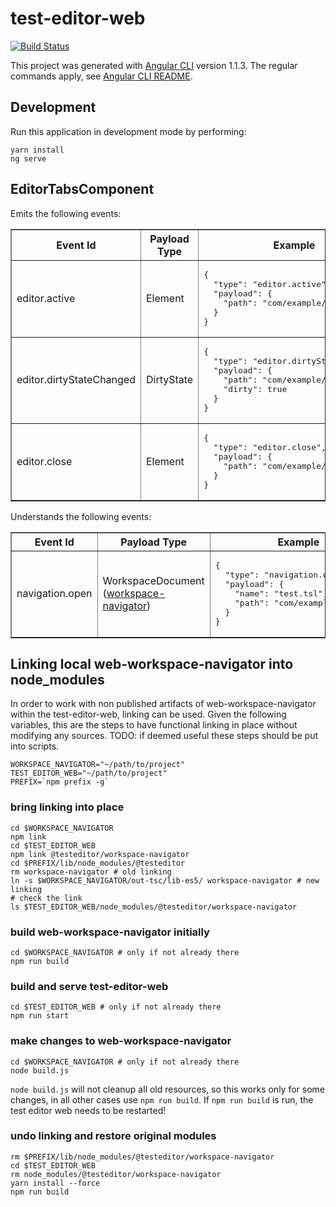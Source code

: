 # test-editor-web

[![Build Status](https://travis-ci.org/test-editor/test-editor-web.svg?branch=develop)](https://travis-ci.org/test-editor/test-editor-web)

This project was generated with [Angular CLI](https://github.com/angular/angular-cli) version 1.1.3.
The regular commands apply, see [Angular CLI README](https://github.com/angular/angular-cli/blob/master/README.md).

## Development

Run this application in development mode by performing:

```
yarn install
ng serve
```

## EditorTabsComponent

Emits the following events:

<table border="1" width="100%">
  <tr>
    <th>Event Id</th>
    <th>Payload Type</th>
    <th>Example</th>
  </tr>
  <tr>
    <td>editor.active</td>
    <td>Element</td>
    <td>
<pre>
{
  "type": "editor.active",
  "payload": {
    "path": "com/example/test.tsl"
  }
}
</pre>
    </td>
  </tr>
  <tr>
    <td>editor.dirtyStateChanged</td>
    <td>DirtyState</td>
    <td>
<pre>
{
  "type": "editor.dirtyStateChanged",
  "payload": {
    "path": "com/example/test.tsl",
    "dirty": true
  }
}
</pre></td>
  </tr>
  <tr>
    <td>editor.close</td>
    <td>Element</td>
    <td>
<pre>
{
  "type": "editor.close",
  "payload": {
    "path": "com/example/test.tsl"
  }
}
</pre>
    </td>
  </tr>
</table>

Understands the following events:

<table border="1" width="100%">
  <tr>
    <th>Event Id</th>
    <th>Payload Type</th>
    <th>Example</th>
  </tr>
  <tr>
    <td>navigation.open</td>
    <td>
      WorkspaceDocument
      (<a href="https://www.npmjs.com/package/@testeditor/workspace-navigator">workspace-navigator</a>)
    </td>
    <td><pre>
{
  "type": "navigation.open",
  "payload": {
    "name": "test.tsl",
    "path": "com/example/test.tsl"
  }
}
</pre></td>
  </tr>
</table>

## Linking local web-workspace-navigator into node_modules

In order to work with non published artifacts of web-workspace-navigator within the test-editor-web, linking can be used.
Given the following variables, this are the steps to have functional linking in place without modifying any sources.
TODO: if deemed useful these steps should be put into scripts.

``` shell
WORKSPACE_NAVIGATOR="~/path/to/project"
TEST_EDITOR_WEB="~/path/to/project"
PREFIX=`npm prefix -g`
```

### bring linking into place

``` shell
cd $WORKSPACE_NAVIGATOR
npm link
cd $TEST_EDITOR_WEB
npm link @testeditor/workspace-navigator
cd $PREFIX/lib/node_modules/@testeditor
rm workspace-navigator # old linking
ln -s $WORKSPACE_NAVIGATOR/out-tsc/lib-es5/ workspace-navigator # new linking
# check the link
ls $TEST_EDITOR_WEB/node_modules/@testeditor/workspace-navigator
```

### build web-workspace-navigator initially

``` shell
cd $WORKSPACE_NAVIGATOR # only if not already there
npm run build
```

### build and serve test-editor-web

``` shell
cd $TEST_EDITOR_WEB # only if not already there
npm run start
```


### make changes to web-workspace-navigator

``` shell
cd $WORKSPACE_NAVIGATOR # only if not already there
node build.js 
```

`node build.js` will not cleanup all old resources, so this works only for some changes, in all other cases use `npm run build`. If `npm run build` is run, the test editor web needs to be restarted!

### undo linking and restore original modules

``` shell
rm $PREFIX/lib/node_modules/@testeditor/workspace-navigator
cd $TEST_EDITOR_WEB
rm node_modules/@testeditor/workspace-navigator
yarn install --force
npm run build
```
